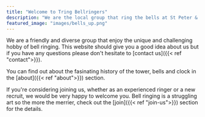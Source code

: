 ```yaml
---
title: "Welcome to Tring Bellringers"
description: "We are the local group that ring the bells at St Peter & Paul."
featured_image: "images/bells_up.png"
---
```

We are a friendly and diverse group that enjoy the unique and challenging hobby of bell ringing. This website should give you a good idea about us but if you have any questions please don't hesitate to [contact us]({{< ref "contact">}}).

You can find out about the fasinating history of the tower, bells and clock in the [about]({{< ref "about">}}) section.

If you're considering joining us, whether as an experienced ringer or a new recruit, we would be very happy to welcome you. Bell ringing is a struggling art so the more the merrier, check out the [join]({{< ref "join-us">}}) section for the details.